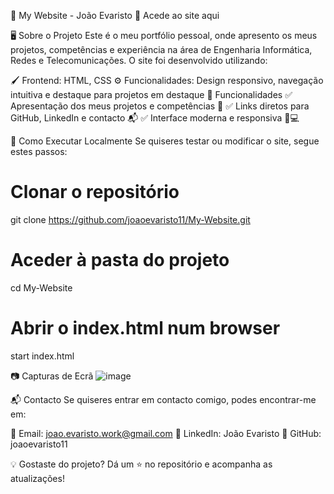 📌 My Website - João Evaristo
🔗 Acede ao site aqui


🖥️ Sobre o Projeto
Este é o meu portfólio pessoal, onde apresento os meus projetos, competências e experiência na área de Engenharia Informática, Redes e Telecomunicações. O site foi desenvolvido utilizando:

🖌️ Frontend: HTML, CSS
⚙️ Funcionalidades: Design responsivo, navegação intuitiva e destaque para projetos em destaque
🚀 Funcionalidades
✅ Apresentação dos meus projetos e competências 📂
✅ Links diretos para GitHub, LinkedIn e contacto 📬
✅ Interface moderna e responsiva 📱💻

🔧 Como Executar Localmente
Se quiseres testar ou modificar o site, segue estes passos:

# Clonar o repositório
git clone https://github.com/joaoevaristo11/My-Website.git

# Aceder à pasta do projeto
cd My-Website

# Abrir o index.html num browser
start index.html

📷 Capturas de Ecrã
![image](https://github.com/user-attachments/assets/db6daa88-6633-4fc1-9ded-a17612f976b4)



📬 Contacto
Se quiseres entrar em contacto comigo, podes encontrar-me em:

📧 Email: joao.evaristo.work@gmail.com
🔗 LinkedIn: João Evaristo
🐙 GitHub: joaoevaristo11

💡 Gostaste do projeto? Dá um ⭐ no repositório e acompanha as atualizações!
